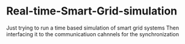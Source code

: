 # Real-time-Smart-Grid-simulation
Just trying to run a time based simulation of smart grid systems
Then interfacing it to the communicatiuon cahnnels for the synchronization
